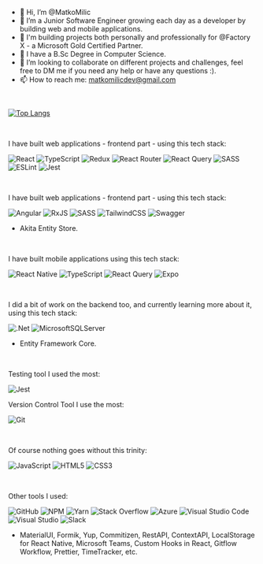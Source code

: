 - 👋 Hi, I’m @MatkoMilic
- 🌱 I’m a Junior Software Engineer growing each day as a developer by building web and mobile applications.
- 🌱 I'm building projects both personally and professionally for @Factory X - a Microsoft Gold Certified Partner.
- 🌱 I have a B.Sc Degree in Computer Science.
- 💞️ I’m looking to collaborate on different projects and challenges, feel free to DM me if you need any help or have any questions :).
- 📫 How to reach me: matkomilicdev@gmail.com


<br />

[![Top Langs](https://github-readme-stats.vercel.app/api/top-langs/?username=MatkoMilic&theme=dracula)](https://github.com/anuraghazra/github-readme-stats)


<br />

I have built web applications - frontend part - using this tech stack: 

![React](https://img.shields.io/badge/react-%2320232a.svg?style=for-the-badge&logo=react&logoColor=%2361DAFB)
![TypeScript](https://img.shields.io/badge/typescript-%23007ACC.svg?style=for-the-badge&logo=typescript&logoColor=white)
![Redux](https://img.shields.io/badge/redux-%23593d88.svg?style=for-the-badge&logo=redux&logoColor=white)
![React Router](https://img.shields.io/badge/React_Router-CA4245?style=for-the-badge&logo=react-router&logoColor=white)
![React Query](https://img.shields.io/badge/-React%20Query-FF4154?style=for-the-badge&logo=react%20query&logoColor=white)
![SASS](https://img.shields.io/badge/SASS-hotpink.svg?style=for-the-badge&logo=SASS&logoColor=white)
![ESLint](https://img.shields.io/badge/ESLint-4B3263?style=for-the-badge&logo=eslint&logoColor=white)
![Jest](https://img.shields.io/badge/-jest-%23C21325?style=for-the-badge&logo=jest&logoColor=white)

<br />

I have built web applications - frontend part - using this tech stack: 

![Angular](https://img.shields.io/badge/Angular-DD0031?style=for-the-badge&logo=angular&logoColor=white)
![RxJS](https://img.shields.io/badge/rxjs-%23B7178C.svg?style=for-the-badge&logo=reactivex&logoColor=white)
![SASS](https://img.shields.io/badge/SASS-hotpink.svg?style=for-the-badge&logo=SASS&logoColor=white)
![TailwindCSS](https://img.shields.io/badge/tailwindcss-%2338B2AC.svg?style=for-the-badge&logo=tailwind-css&logoColor=white)
![Swagger](https://img.shields.io/badge/-Swagger-%23Clojure?style=for-the-badge&logo=swagger&logoColor=white)
+ Akita Entity Store.

<br />

I have built mobile applications using this tech stack:

![React Native](https://img.shields.io/badge/react_native-%2320232a.svg?style=for-the-badge&logo=react&logoColor=%2361DAFB)
![TypeScript](https://img.shields.io/badge/typescript-%23007ACC.svg?style=for-the-badge&logo=typescript&logoColor=white)
![React Query](https://img.shields.io/badge/-React%20Query-FF4154?style=for-the-badge&logo=react%20query&logoColor=white)
![Expo](https://img.shields.io/badge/expo-1C1E24?style=for-the-badge&logo=expo&logoColor=#D04A37)

<br />

I did a bit of work on the backend too, and currently learning more about it, using this tech stack:

![.Net](https://img.shields.io/badge/.NET-5C2D91?style=for-the-badge&logo=.net&logoColor=white)
![MicrosoftSQLServer](https://img.shields.io/badge/Microsoft%20SQL%20Sever-CC2927?style=for-the-badge&logo=microsoft%20sql%20server&logoColor=white)
+ Entity Framework Core.

<br />

Testing tool I used the most: 

![Jest](https://img.shields.io/badge/-jest-%23C21325?style=for-the-badge&logo=jest&logoColor=white)

Version Control Tool I use the most: 

![Git](https://img.shields.io/badge/git-%23F05033.svg?style=for-the-badge&logo=git&logoColor=white)

<br />

Of course nothing goes without this trinity: 

![JavaScript](https://img.shields.io/badge/javascript-%23323330.svg?style=for-the-badge&logo=javascript&logoColor=%23F7DF1E)
![HTML5](https://img.shields.io/badge/html5-%23E34F26.svg?style=for-the-badge&logo=html5&logoColor=white)
![CSS3](https://img.shields.io/badge/css3-%231572B6.svg?style=for-the-badge&logo=css3&logoColor=white)


<br />

Other tools I used:

![GitHub](https://img.shields.io/badge/github-%23121011.svg?style=for-the-badge&logo=github&logoColor=white)
![NPM](https://img.shields.io/badge/NPM-%23000000.svg?style=for-the-badge&logo=npm&logoColor=white)
![Yarn](https://img.shields.io/badge/yarn-%232C8EBB.svg?style=for-the-badge&logo=yarn&logoColor=white)
![Stack Overflow](https://img.shields.io/badge/-Stackoverflow-FE7A16?style=for-the-badge&logo=stack-overflow&logoColor=white)
![Azure](https://img.shields.io/badge/azure-%230072C6.svg?style=for-the-badge&logo=microsoftazure&logoColor=white)
![Visual Studio Code](https://img.shields.io/badge/Visual%20Studio%20Code-0078d7.svg?style=for-the-badge&logo=visual-studio-code&logoColor=white)
![Visual Studio](https://img.shields.io/badge/Visual%20Studio-5C2D91.svg?style=for-the-badge&logo=visual-studio&logoColor=white)
![Slack](https://img.shields.io/badge/Slack-4A154B?style=for-the-badge&logo=slack&logoColor=white)


+ MaterialUI, Formik, Yup, Commitizen, RestAPI, ContextAPI, LocalStorage for React Native, Microsoft Teams, Custom Hooks in React, Gitflow Workflow, Prettier, TimeTracker, etc.



